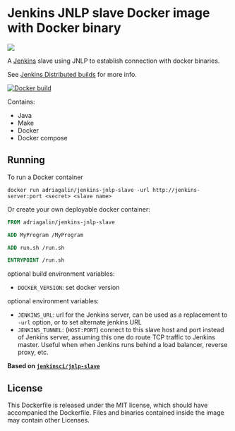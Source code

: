 Jenkins JNLP slave Docker image with Docker binary
==================================================

[![](https://imagelayers.io/badge/adriagalin/jenkins-jnlp-slave:latest.svg)](https://imagelayers.io/?images=adriagalin/jenkins-jnlp-slave:latest)

A [Jenkins](https://jenkins-ci.org) slave using JNLP to establish connection with docker binaries.

See [Jenkins Distributed builds](https://wiki.jenkins-ci.org/display/JENKINS/Distributed+builds) for more info.

[![Docker build](http://dockeri.co/image/adriagalin/jenkins-jnlp-slave)](https://registry.hub.docker.com/u/adriagalin/jenkins-jnlp-slave/)

Contains:

-	Java
-	Make
-	Docker
-	Docker compose

Running
-------

To run a Docker container

```
docker run adriagalin/jenkins-jnlp-slave -url http://jenkins-server:port <secret> <slave name>
```

Or create your own deployable docker container:

```Dockerfile
FROM adriagalin/jenkins-jnlp-slave

ADD MyProgram /MyProgram

ADD run.sh /run.sh

ENTRYPOINT /run.sh
```

optional build environment variables:

-	`DOCKER_VERSION`: set docker version

optional environment variables:

-	`JENKINS_URL`: url for the Jenkins server, can be used as a replacement to `-url` option, or to set alternate jenkins URL
-	`JENKINS_TUNNEL`: (`HOST:PORT`) connect to this slave host and port instead of Jenkins server, assuming this one do route TCP traffic to Jenkins master. Useful when when Jenkins runs behind a load balancer, reverse proxy, etc.

**Based on [`jenkinsci/jnlp-slave`](https://hub.docker.com/r/jenkinsci/jnlp-slave/)**

License
-------

This Dockerfile is released under the MIT license, which should have accompanied the Dockerfile. Files and binaries contained inside the image may contain other Licenses.
